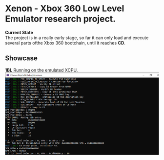 # Xenon - Xbox 360 Low Level Emulator research project.

**Current State**  
The project is in a really early stage, so far it can only load and execute  
several parts ofthe Xbox 360 bootchain, until it reaches **CD**.  

## Showcase
**1BL** Running on the emulated XCPU.  
![1BL,running on an early stage](/Xenon/Assets/images/1bl_boot.png)
